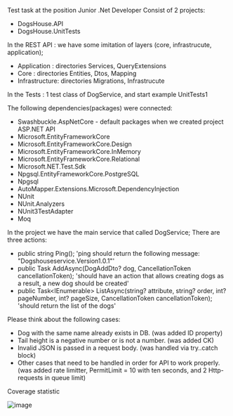 Test task at the position Junior .Net Developer
Consist of 2 projects:
  - DogsHouse.API
  - DogsHouse.UnitTests
    
In the REST API : we have some imitation of layers (core, infrastrucute, application);
  - Application : directories Services, QueryExtensions
  - Core : directories Entities, Dtos, Mapping
  - Infrastructure: directories Migrations, Infrastrucute
    
In the Tests : 1 test class of DogService, and start example UnitTests1

The following dependencies(packages) were connected:
  - Swashbuckle.AspNetCore - default packages when we created project ASP.NET API
  - Microsoft.EntityFrameworkCore
  - Microsoft.EntityFrameworkCore.Design
  - Microsoft.EntityFrameworkCore.InMemory
  - Microsoft.EntityFrameworkCore.Relational
  - Microsoft.NET.Test.Sdk
  - Npgsql.EntityFrameworkCore.PostgreSQL
  - Npgsql
  - AutoMapper.Extensions.Microsoft.DependencyInjection
  - NUnit
  - NUnit.Analyzers
  - NUnit3TestAdapter
  - Moq

In the project we have the main service that called DogService;
There are three actions:
  - public string Ping(); 'ping should return the following message: "Dogshouseservice.Version1.0.1"'
  - public Task<Dog> AddAsync(DogAddDto? dog, CancellationToken cancellationToken); 'should have an action that allows creating dogs as a result, a new dog should be created'
  - public Task<IEnumerable<DogDto>> ListAsync(string? attribute, string? order, int? pageNumber, int? pageSize, CancellationToken cancellationToken); 'should return the list of the dogs'

Please think about the following cases:
  -	Dog with the same name already exists in DB. (was added ID property)
  -	Tail height is a negative number or is not a number. (was added CK)
  -	Invalid JSON is passed in a request body. (was handled via try..catch block)
  -	Other cases that need to be handled in order for API to work properly. (was added rate limitter, PermitLimit = 10 with ten seconds, and 2 Http-requests in queue limit)
    
  Coverage statistic
   
  ![image](https://github.com/user-attachments/assets/691b5438-f0b9-48f6-a803-cd132a5b4ada)
